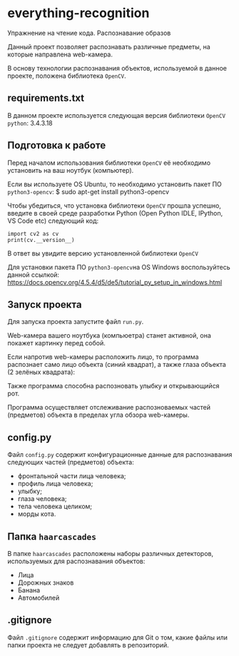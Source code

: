 # everything-recognition
Упражнение на чтение кода. Распознавание образов

Данный проект позволяет распознавать различные предметы, на которые направлена web-камера.

В основу технологии распознавания объектов, используемой в данное проекте, положена библиотека `OpenCV`.

## requirements.txt
В данном проекте используется следующая версия библиотеки `OpenCV python`: 3.4.3.18

## Подготовка к работе
Перед началом использования библиотеки `OpenCV` её необходимо установить на ваш ноутбук (компьютер).

Если вы используете OS Ubuntu, то необходимо установить пакет ПО `python3-opencv`:
$ sudo apt-get install python3-opencv

Чтобы убедиться, что установка библиотеки `OpenCV` прошла успешно, введите в своей среде разработки Python (Open Python IDLE, IPython, VS Code etc) следующий код:

```
import cv2 as cv
print(cv.__version__) 
```

В ответ вы увидите версию установленной библиотеки `OpenCV`

Для установки пакета ПО `python3-opencv`на OS Windows воспользуйтесь данной ссылкой: https://docs.opencv.org/4.5.4/d5/de5/tutorial_py_setup_in_windows.html

## Запуск проекта
Для запуска проекта запустите файл `run.py`.

Web-камера вашего ноутбука (компьюетра) станет активной, она покажет картинку перед собой. 

Если напротив web-камеры расположить лицо, то программа распознает само лицо объекта (синий квадрат), а также глаза объекта (2 зелёных квадрата):


Также программа способна распозновать улыбку и открывающийся рот. 

Программа осуществляет отслеживание распозноваемых частей (предметов) объекта в пределах угла обзора web-камеры.

## config.py
Файл `config.py` содержит конфигурационные данные для распознавания следующих частей (предметов) объекта:
- фронтальной части лица человека;
- профиль лица человека;
- улыбку;
- глаза человека;
- тела человека целиком;
- морды кота.

## Папка `haarcascades`

В папке `haarcascades` расположены наборы различных детекторов, используемых для распознавания объектов:
- Лица
- Дорожных знаков
- Банана
- Автомобилей

## .gitignore
Файл `.gitignore` содержит информацию для Git о том, какие файлы или папки проекта не следует добавлять в репозиторий.
